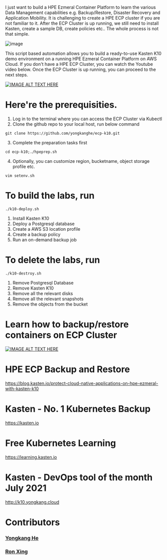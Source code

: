 I just want to build a HPE Ezmeral Container Platform to learn the various Data Management capabilities e.g. Backup/Restore, Disaster Recovery and Application Mobility. It is challenging to create a HPE ECP cluster if you are not familiar to it. After the ECP Cluster is up running, we still need to install Kasten, create a sample DB, create policies etc.. The whole process is not that simple.

![image](https://f.hubspotusercontent30.net/hub/3855032/hubfs/Blog-featured-image-HPE%20Ezmeral-Kasten%20K10.png?width=720&name=Blog-featured-image-HPE%20Ezmeral-Kasten%20K10.png)

This script based automation allows you to build a ready-to-use Kasten K10 demo environment on a running HPE Ezmeral Container Platform on AWS Cloud. If you don't have a HPE ECP Cluster, you can watch the Youtube video below. Once the ECP Cluster is up running, you can proceed to the next steps. 

[![IMAGE ALT TEXT HERE](https://img.youtube.com/vi/KUlH2o405oI/0.jpg)](https://www.youtube.com/watch?v=KUlH2o405oI)

# Here're the prerequisities. 
1. Log in to the terminal where you can access the ECP Cluster via Kubectl
2. Clone the github repo to your local host, run below command
````
git clone https://github.com/yongkanghe/ecp-k10.git
````
3. Complete the preparation tasks first
````
cd ecp-k10;./hpeprep.sh
````
4. Optionally, you can customize region, bucketname, object storage profile etc.
````
vim setenv.sh
````
 
# To build the labs, run 
````
./k10-deploy.sh
````
1. Install Kasten K10
2. Deploy a Postgresql database
3. Create a AWS S3 location profile
4. Create a backup policy
5. Run an on-demand backup job

# To delete the labs, run 
````
./k10-destroy.sh
````
1. Remove Postgresql Database
2. Remove Kasten K10
3. Remove all the relevant disks
4. Remove all the relevant snapshots
5. Remove the objects from the bucket

# Learn how to backup/restore containers on ECP Cluster
[![IMAGE ALT TEXT HERE](https://img.youtube.com/vi/zMKIOCuEPyI/0.jpg)](https://www.youtube.com/watch?v=zMKIOCuEPyI)

# HPE ECP Backup and Restore
https://blog.kasten.io/protect-cloud-native-applications-on-hpe-ezmeral-with-kasten-k10

# Kasten - No. 1 Kubernetes Backup
https://kasten.io 

# Free Kubernetes Learning
https://learning.kasten.io 

# Kasten - DevOps tool of the month July 2021
http://k10.yongkang.cloud

# Contributors

### [Yongkang He](http://yongkang.cloud)
### [Ron Xing](https://www.linkedin.com/in/ron-xing-hua/)



